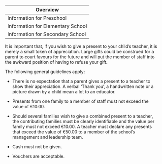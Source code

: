 | Overview |
| --- |
| Information for Preschool | no |
| Information for Elementary School | yes |
| Information for Secondary School | yes |

It is important that, if you wish to give a present to your child’s teacher, it is merely a small token of appreciation. Large gifts could be construed for a parent to court favours for the future and will put the member of staff into the awkward position of having to refuse your gift.

The following general guidelines apply:

-   There is no expectation that a parent gives a present to a teacher to show their appreciation. A verbal ‘Thank you’, a handwritten note or a picture drawn by a child mean a lot to an educator.

-   Presents from one family to a member of staff must not exceed the value of €10.00.

-   Should several families wish to give a combined present to a teacher, the contributing families must be clearly identifiable and the value per family must not exceed €10.00. A teacher must declare any presents that exceed the value of €50.00 to a member of the school’s management and leadership team.

-   Cash must not be given.

-   Vouchers are acceptable.